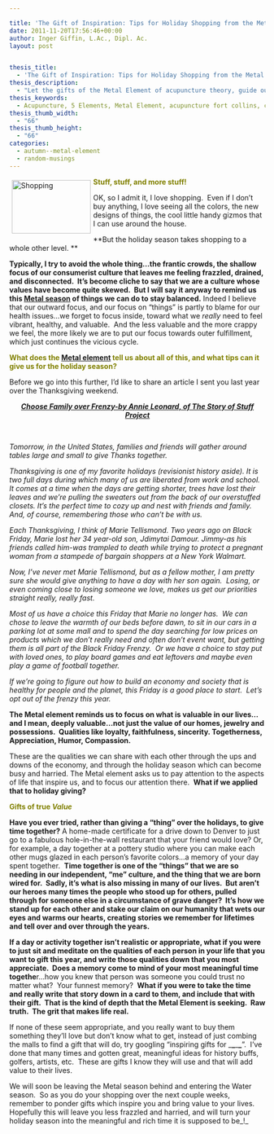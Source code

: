 ```yaml
---

title: 'The Gift of Inspiration: Tips for Holiday Shopping from the Metal Element'
date: 2011-11-20T17:56:46+00:00
author: Inger Giffin, L.Ac., Dipl. Ac.
layout: post


thesis_title:
  - 'The Gift of Inspiration: Tips for Holiday Shopping from the Metal Element '
thesis_description:
  - "Let the gifts of the Metal Element of acupuncture theory, guide our own gift giving this holiday season. Let's keep things SANE and inspiring! "
thesis_keywords:
  - Acupuncture, 5 Elements, Metal Element, acupuncture fort collins, chinese medicine fort collins, fort collins chinese medicine, fort collins acupuncture, conscious holidays
thesis_thumb_width:
  - "66"
thesis_thumb_height:
  - "66"
categories:
  - autumn--metal-element
  - random-musings
---
```

<p style="text-align: left;">
  <img src="http://ih.constantcontact.com/fs085/1102844965003/img/93.jpg" alt="Shopping" width="155" height="105" align="left" border="0" hspace="5" vspace="5" /><strong><span style="color: #808000;">Stuff, stuff, and more stuff!</span> </strong>
</p>

<p style="text-align: left;">
  OK, so I admit it, I love shopping.  Even if I don&#8217;t buy anything, I love seeing all the colors, the new designs of things, the cool little handy gizmos that I can use around the house.
</p>

**But the holiday season takes shopping to a whole other level. ** 

**Typically, I try to avoid the whole thing&#8230;the frantic crowds, the shallow focus of our consumerist culture that leaves me feeling frazzled, drained, and disconnected.  It&#8217;s become cliche to say that we are a culture whose values have become quite skewed.  But I will say it anyway to remind us this [Metal season](http://www.wisdomwaysacupuncture.com/2016/11/05/metal-season-the-time-for-learning-about-letting-go-but-that-whats-of-value-remains/) of things we can do to stay balanced.** Indeed I believe that our outward focus, and our focus on &#8220;things&#8221; is partly to blame for our health issues&#8230;we forget to focus inside, toward what we _really_ need to feel vibrant, healthy, and valuable.  And the less valuable and the more crappy we feel, the more likely we are to put our focus towards outer fulfillment, which just continues the vicious cycle.

<span style="color: #808000;"><strong>What does the <a href="http://www.wisdomwaysacupuncture.com/2017/10/15/metal-element-video-live/">Metal element</a> tell us about all of this, and what tips can it give us for the holiday season?</strong> </span>

Before we go into this further, I&#8217;d like to share an article I sent you last year over the Thanksgiving weekend.

<div style="text-align: center;">
  <a href="https://storyofstuff.org/blog/choose-family-over-frenzy-2/"><strong><em>Choose Family over Frenzy-by Annie Leonard, of The Story of Stuff Project</em></strong></a>
</div>

&nbsp;

_Tomorrow, in the United States, families and friends will gather around tables large and small to give Thanks together._

_Thanksgiving is one of my favorite holidays (revisionist history aside). It is two full days during which many of us are liberated from work and school. It comes at a time when the days are getting shorter, trees have lost their leaves and we&#8217;re pulling the sweaters out from the back of our overstuffed closets. It&#8217;s the perfect time to cozy up and nest with friends and family. And, of course, remembering those who can&#8217;t be with us._

_Each Thanksgiving, I think of Marie Tellismond. Two years ago on Black Friday, Marie lost her 34 year-old son, Jdimytai Damour. Jimmy-as his friends called him-was trampled to death while trying to protect a pregnant woman from a stampede of bargain shoppers at a New York Walmart._

_Now, I&#8217;ve never met Marie Tellismond, but as a fellow mother, I am pretty sure she would give anything to have a day with her son again.  Losing, or even coming close to losing someone we love, makes us get our priorities straight really, really fast._

_Most of us have a choice this Friday that Marie no longer has.  We can chose to leave the warmth of our beds before dawn, to sit in our cars in a parking lot at some mall and to spend the day searching for low prices on products which we don&#8217;t really need and often don&#8217;t event want, but getting them is all part of the Black Friday Frenzy.  Or we have a choice to stay put with loved ones, to play board games and eat leftovers and maybe even play a game of football together._

_If we&#8217;re going to figure out how to build an economy and society that is healthy for people and the planet, this Friday is a good place to start.  Let&#8217;s opt out of the frenzy this year._

**The Metal element reminds us to focus on what is valuable in our lives&#8230;and I mean, deeply valuable&#8230;not just the value of our homes, jewelry and possessions.  Qualities like loyalty, faithfulness, sincerity. Togetherness, Appreciation, Humor, Compassion.**

These are the qualities we can share with each other through the ups and downs of the economy, and through the holiday season which can become busy and harried. The Metal element asks us to pay attention to the aspects of life that inspire us, and to focus our attention there.  **What if we applied that to holiday giving?** 

<span style="color: #808000;"><strong>Gifts of true <em>Value</em></strong></span>

**Have you ever tried, rather than giving a &#8220;thing&#8221; over the holidays, to give time together?** A home-made certificate for a drive down to Denver to just go to a fabulous hole-in-the-wall restaurant that your friend would love? Or, for example, a day together at a pottery studio where you can make each other mugs glazed in each person&#8217;s favorite colors&#8230;a memory of your day spent together.  **Time together is one of the &#8220;things&#8221; that we are so needing in our independent, &#8220;me&#8221; culture, and the thing that we are born wired for.  Sadly, it&#8217;s what is also missing in many of our lives.  But aren&#8217;t our heroes many times the people who stood up for others, pulled through for someone else in a circumstance of grave danger?  It&#8217;s how we stand up for each other and stake our claim on our humanity that wets our eyes and warms our hearts, creating stories we remember for lifetimes and tell over and over through the years.** 

**If a day or activity together isn&#8217;t realistic or appropriate, what if you were to just sit and meditate on the qualities of each person in your life that you want to gift this year, and write those qualities down that you most appreciate.  Does a memory come to mind of your most meaningful time togethe**r&#8230;how you knew that person was someone you could trust no matter what?  Your funnest memory?  **What if you were to take the time and really write that story down in a card to them, and include that with their gift.  That is the kind of depth that the Metal Element is seeking.  Raw truth.  The grit that makes life real.**

If none of these seem appropriate, and you really want to buy them something they&#8217;ll love but don&#8217;t know what to get, instead of just combing the malls to find a gift that will do, try googling &#8220;inspiring gifts for \___\___\___\___&#8221;.  I&#8217;ve done that many times and gotten great, meaningful ideas for history buffs, golfers, artists, etc.  These are gifts I know they will use and that will add value to their lives.

We will soon be leaving the Metal season behind and entering the Water season.  So as you do your shopping over the next couple weeks, remember to ponder gifts which inspire you and bring value to your lives.  Hopefully this will leave you less frazzled and harried, and will turn your holiday season into the meaningful and rich time it is supposed to be_!_